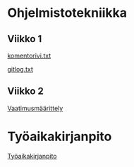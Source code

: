 # Ohjelmistotekniikka
## Viikko 1
[komentorivi.txt](https://github.com/kodtld/ot-harjoitustyo/blob/master/laskarit/viikko1/komentorivi.txt)

[gitlog.txt](https://github.com/kodtld/ot-harjoitustyo/blob/master/laskarit/viikko1/gitlog.txt)
## Viikko 2
[Vaatimusmäärittely](https://github.com/kodtld/ot-harjoitustyo/blob/master/dokumentaatio/vaatimusm%C3%A4%C3%A4rittely.md)

# Työaikakirjanpito
[Työaikakirjanpito](https://github.com/kodtld/ot-harjoitustyo/blob/master/dokumentaatio/ty%C3%B6aikakirjanpito.md)


